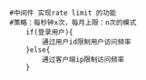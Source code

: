     #中间件 实现rate limit 的功能
    #策略：每秒钟x次，每月上限：n次的模式
        if(登录用户){
            通过用户id限制用户访问频率
        }else{
            通过客户端ip限制访问频率
        }

